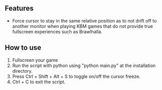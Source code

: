 ## Features

* Force cursor to stay in the same relative position as to not drift off to another monitor when playing KBM games that do not provide true fullscreen experiences such as Brawlhalla.
  
## How to use

1. Fullscreen your game
2. Run the script with python using "python main.py" at the installation directory.
3. Press Ctrl + Shift + Alt + S to toggle on/off the cursor freeze.
4. Ctrl + C to exit the script.
